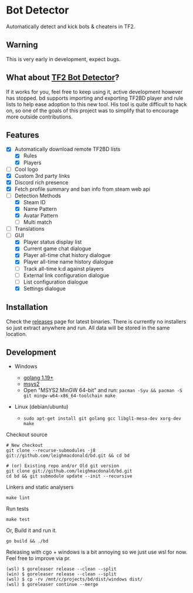 # Bot Detector

Automatically detect and kick bots & cheaters in TF2. 

## Warning

This is very early in development, expect bugs.

## What about [TF2 Bot Detector](https://github.com/PazerOP/tf2_bot_detector)?

If it works for you, feel free to keep using it, active development however has stopped. bd supports 
importing and exporting TF2BD player and rule lists to help ease adoption to this new tool. His tool is
quite difficult to hack on, so one of the goals of this project was to simplify that to encourage more
outside contributions.

## Features

- [x] Automatically download remote TF2BD lists
  - [x] Rules
  - [x] Players
- [ ] Cool logo
- [x] Custom 3rd party links
- [x] Discord rich presence
- [x] Fetch profile summary and ban info from steam web api
- [ ] Detection Methods
  - [x] Steam ID
  - [x] Name Pattern
  - [x] Avatar Pattern
  - [ ] Multi match
- [ ] Translations
- [ ] GUI 
  - [x] Player status display list
  - [x] Current game chat dialogue 
  - [x] Player all-time chat history dialogue
  - [x] Player all-time name history dialogue
  - [ ] Track all-time k:d against players
  - [ ] External link configuration dialogue
  - [ ] List configuration dialogue
  - [x] Settings dialogue

## Installation

Check the [releases](https://github.com/leighmacdonald/bd/releases) page for latest binaries. There is currently
no installers so just extract anywhere and run. All data will be stored in the same location.

## Development

- Windows
  - [golang 1.19+](https://go.dev/)
  - [msys2](https://www.msys2.org/) 
  - Open "MSYS2 MinGW 64-bit" and run: `pacman -Syu && pacman -S git mingw-w64-x86_64-toolchain make`

- Linux (debian/ubuntu)
  - `sudo apt-get install git golang gcc libgl1-mesa-dev xorg-dev make`


Checkout source

    # New checkout
    git clone --recurse-submodules -j8 git://github.com/leighmacdonald/bd.git && cd bd
    
    # (or) Existing repo and/or Old git version
    git clone git://github.com/leighmacdonald/bd.git
    cd bd && git submodule update --init --recursive

Linkers and static analysers 

    make lint

Run tests

    make test

Or, Build it and run it.

    go build && ./bd

Releasing with cgo + windows is a bit annoying so we just use wsl for now. Feel free to improve via pr.
    
    (wsl) $ goreleaser release --clean --split
    (win) $ goreleaser release --clean --split
    (wsl) $ cp -rv /mnt/c/projects/bd/dist/windows dist/
    (wsl) $ goreleaser continue --merge
